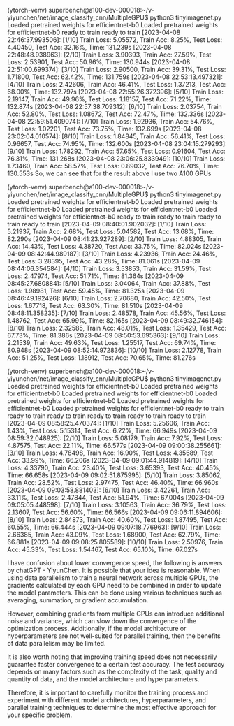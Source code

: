 (ytorch-venv) superbench@a100-dev-000018:~/v-yiyunchen/net/image_classify_cnn/MultipleGPU$ python3 tinyimagenet.py
Loaded pretrained weights for efficientnet-b0
Loaded pretrained weights for efficientnet-b0
ready to train
ready to train
[2023-04-08 22:46:37.993506]: [1/10] Train Loss: 5.05572, Train Acc: 8.25%, Test Loss: 4.40450, Test Acc: 32.16%, Time: 131.239s
[2023-04-08 22:48:48.938963]: [2/10] Train Loss: 3.90393, Train Acc: 27.59%, Test Loss: 2.53901, Test Acc: 50.96%, Time: 130.944s
[2023-04-08 22:51:00.699374]: [3/10] Train Loss: 2.90500, Train Acc: 39.31%, Test Loss: 1.71800, Test Acc: 62.42%, Time: 131.759s
[2023-04-08 22:53:13.497321]: [4/10] Train Loss: 2.42606, Train Acc: 46.41%, Test Loss: 1.37213, Test Acc: 68.00%, Time: 132.797s
[2023-04-08 22:55:26.372396]: [5/10] Train Loss: 2.19147, Train Acc: 49.96%, Test Loss: 1.18157, Test Acc: 71.22%, Time: 132.874s
[2023-04-08 22:57:38.709312]: [6/10] Train Loss: 2.03754, Train Acc: 52.80%, Test Loss: 1.08672, Test Acc: 72.47%, Time: 132.336s
[2023-04-08 22:59:51.409074]: [7/10] Train Loss: 1.92936, Train Acc: 54.76%, Test Loss: 1.02201, Test Acc: 73.75%, Time: 132.699s
[2023-04-08 23:02:04.010574]: [8/10] Train Loss: 1.84845, Train Acc: 56.41%, Test Loss: 0.96657, Test Acc: 74.95%, Time: 132.600s
[2023-04-08 23:04:15.279293]: [9/10] Train Loss: 1.78292, Train Acc: 57.65%, Test Loss: 0.91604, Test Acc: 76.31%, Time: 131.268s
[2023-04-08 23:06:25.833949]: [10/10] Train Loss: 1.73460, Train Acc: 58.57%, Test Loss: 0.89032, Test Acc: 76.70%, Time: 130.553s
So, we can see that for the result above I use two A100 GPUs

(ytorch-venv) superbench@a100-dev-000018:~/v-yiyunchen/net/image_classify_cnn/MultipleGPU$ python3 tinyimagenet.py
Loaded pretrained weights for efficientnet-b0
Loaded pretrained weights for efficientnet-b0
Loaded pretrained weights for efficientnet-b0
Loaded pretrained weights for efficientnet-b0
ready to train
ready to train
ready to train
ready to train
[2023-04-09 08:40:01.902032]: [1/10] Train Loss: 5.21937, Train Acc: 2.68%, Test Loss: 5.04582, Test Acc: 13.68%, Time: 82.290s
[2023-04-09 08:41:23.927289]: [2/10] Train Loss: 4.88305, Train Acc: 14.43%, Test Loss: 4.38720, Test Acc: 33.75%, Time: 82.024s
[2023-04-09 08:42:44.989187]: [3/10] Train Loss: 4.23936, Train Acc: 24.46%, Test Loss: 3.28395, Test Acc: 43.28%, Time: 81.061s
[2023-04-09 08:44:06.354584]: [4/10] Train Loss: 3.53853, Train Acc: 31.59%, Test Loss: 2.47974, Test Acc: 51.71%, Time: 81.364s
[2023-04-09 08:45:27.680884]: [5/10] Train Loss: 3.04064, Train Acc: 37.88%, Test Loss: 1.98981, Test Acc: 59.45%, Time: 81.325s
[2023-04-09 08:46:49.192426]: [6/10] Train Loss: 2.70680, Train Acc: 42.50%, Test Loss: 1.67718, Test Acc: 63.30%, Time: 81.510s
[2023-04-09 08:48:11.358235]: [7/10] Train Loss: 2.48578, Train Acc: 45.56%, Test Loss: 1.48762, Test Acc: 65.99%, Time: 82.165s
[2023-04-09 08:49:32.746154]: [8/10] Train Loss: 2.32585, Train Acc: 48.01%, Test Loss: 1.35429, Test Acc: 67.73%, Time: 81.386s
[2023-04-09 08:50:53.695363]: [9/10] Train Loss: 2.21539, Train Acc: 49.63%, Test Loss: 1.25517, Test Acc: 69.74%, Time: 80.948s
[2023-04-09 08:52:14.972836]: [10/10] Train Loss: 2.12778, Train Acc: 51.25%, Test Loss: 1.18912, Test Acc: 70.65%, Time: 81.276s

(ytorch-venv) superbench@a100-dev-000018:~/v-yiyunchen/net/image_classify_cnn/MultipleGPU$ python3 tinyimagenet.py
Loaded pretrained weights for efficientnet-b0
Loaded pretrained weights for efficientnet-b0
Loaded pretrained weights for efficientnet-b0
Loaded pretrained weights for efficientnet-b0
Loaded pretrained weights for efficientnet-b0
Loaded pretrained weights for efficientnet-b0
ready to train
ready to train
ready to train
ready to train
ready to train
ready to train
[2023-04-09 08:58:25.470374]: [1/10] Train Loss: 5.25606, Train Acc: 1.43%, Test Loss: 5.15314, Test Acc: 6.22%, Time: 66.949s
[2023-04-09 08:59:32.048925]: [2/10] Train Loss: 5.08179, Train Acc: 7.92%, Test Loss: 4.87575, Test Acc: 22.11%, Time: 66.577s
[2023-04-09 09:00:38.255661]: [3/10] Train Loss: 4.78498, Train Acc: 16.90%, Test Loss: 4.35689, Test Acc: 33.99%, Time: 66.206s
[2023-04-09 09:01:44.914819]: [4/10] Train Loss: 4.33790, Train Acc: 23.40%, Test Loss: 3.65393, Test Acc: 40.45%, Time: 66.658s
[2023-04-09 09:02:51.875995]: [5/10] Train Loss: 3.85062, Train Acc: 28.52%, Test Loss: 2.97475, Test Acc: 46.40%, Time: 66.960s
[2023-04-09 09:03:58.881403]: [6/10] Train Loss: 3.42261, Train Acc: 33.11%, Test Loss: 2.47844, Test Acc: 51.94%, Time: 67.004s
[2023-04-09 09:05:05.448598]: [7/10] Train Loss: 3.10563, Train Acc: 36.79%, Test Loss: 2.13607, Test Acc: 56.60%, Time: 66.566s
[2023-04-09 09:06:11.894606]: [8/10] Train Loss: 2.84873, Train Acc: 40.60%, Test Loss: 1.87495, Test Acc: 60.55%, Time: 66.444s
[2023-04-09 09:07:18.776963]: [9/10] Train Loss: 2.66385, Train Acc: 43.09%, Test Loss: 1.68900, Test Acc: 62.79%, Time: 66.881s
[2023-04-09 09:08:25.805589]: [10/10] Train Loss: 2.50976, Train Acc: 45.33%, Test Loss: 1.54467, Test Acc: 65.10%, Time: 67.027s


I have confusion about lower convergence speed, the following is answers by chatGPT - YiyunChen.
It is possible that your idea is reasonable. When using data parallelism to train a neural network across multiple GPUs, the gradients calculated by each GPU need to be combined in order to update the model parameters. This can be done using various techniques such as averaging, summation, or gradient accumulation.

However, combining gradients from multiple GPUs can introduce additional noise and variance, which can slow down the convergence of the optimization process. Additionally, if the model architecture or hyperparameters are not well-suited for parallel training, then the benefits of data parallelism may be limited.

It is also worth noting that improving training speed does not necessarily guarantee faster convergence to a certain test accuracy. The test accuracy depends on many factors such as the complexity of the task, quality and quantity of data, and the model architecture and hyperparameters.

Therefore, it is important to carefully monitor the training process and experiment with different model architectures, hyperparameters, and parallel training techniques to determine the most effective approach for your specific problem.

